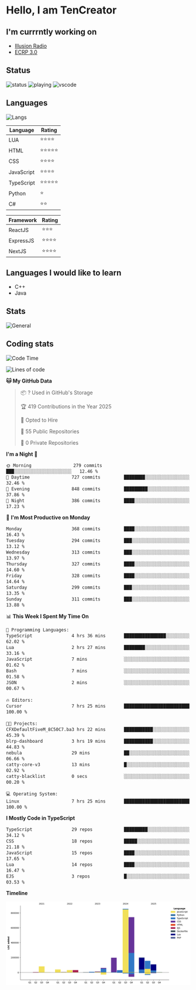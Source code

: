 # Hello, I am TenCreator

## I'm currrntly working on
- [Illusion Radio](https://illusionradio.co.uk/)
- [ECRP 3.0](http://github.com/Emerald-Coast-Roleplay/)

## Status
![status](https://api.statusbadges.me/badge/status/518334475038359555?simple=true&style=for-the-badge)
![playing](https://api.statusbadges.me/badge/playing/518334475038359555?style=for-the-badge)
![vscode](https://api.statusbadges.me/badge/vscode/518334475038359555?style=for-the-badge)

## Languages
![Langs](https://github-readme-stats.vercel.app/api/top-langs/?username=tencreator&layout=compact&theme=radical)


|Language|Rating|
|--------|------|
|LUA|⭐️⭐️⭐️⭐️|
|HTML|⭐️⭐️⭐️⭐️⭐️|
|CSS|⭐️⭐️⭐️⭐️|
|JavaScript|⭐️⭐️⭐️⭐️|
|TypeScript|⭐️⭐️⭐️⭐️⭐️|
|Python|⭐️|
|C#|⭐️⭐️ |

|Framework|Rating|
|--------|------|
|ReactJS|⭐️⭐️⭐|
|ExpressJS|⭐️⭐️⭐️⭐️|
|NextJS|⭐️⭐️⭐⭐️|

## Languages I would like to learn
- C++
- Java

## Stats
![General](https://github-readme-stats.vercel.app/api?username=tencreator&show_icons=true&theme=radical)

## Coding stats

<!--START_SECTION:waka-->
![Code Time](http://img.shields.io/badge/Code%20Time-468%20hrs%2034%20mins-blue)

![Lines of code](https://img.shields.io/badge/From%20Hello%20World%20I%27ve%20Written-2.0%20million%20lines%20of%20code-blue)

**🐱 My GitHub Data** 

> 📦 ? Used in GitHub's Storage 
 > 
> 🏆 419 Contributions in the Year 2025
 > 
> 💼 Opted to Hire
 > 
> 📜 55 Public Repositories 
 > 
> 🔑 0 Private Repositories 
 > 
**I'm a Night 🦉** 

```text
🌞 Morning                279 commits         ███░░░░░░░░░░░░░░░░░░░░░░   12.46 % 
🌆 Daytime                727 commits         ████████░░░░░░░░░░░░░░░░░   32.46 % 
🌃 Evening                848 commits         █████████░░░░░░░░░░░░░░░░   37.86 % 
🌙 Night                  386 commits         ████░░░░░░░░░░░░░░░░░░░░░   17.23 % 
```
📅 **I'm Most Productive on Monday** 

```text
Monday                   368 commits         ████░░░░░░░░░░░░░░░░░░░░░   16.43 % 
Tuesday                  294 commits         ███░░░░░░░░░░░░░░░░░░░░░░   13.12 % 
Wednesday                313 commits         ███░░░░░░░░░░░░░░░░░░░░░░   13.97 % 
Thursday                 327 commits         ████░░░░░░░░░░░░░░░░░░░░░   14.60 % 
Friday                   328 commits         ████░░░░░░░░░░░░░░░░░░░░░   14.64 % 
Saturday                 299 commits         ███░░░░░░░░░░░░░░░░░░░░░░   13.35 % 
Sunday                   311 commits         ███░░░░░░░░░░░░░░░░░░░░░░   13.88 % 
```


📊 **This Week I Spent My Time On** 

```text
💬 Programming Languages: 
TypeScript               4 hrs 36 mins       ████████████████░░░░░░░░░   62.02 % 
Lua                      2 hrs 27 mins       ████████░░░░░░░░░░░░░░░░░   33.16 % 
JavaScript               7 mins              ░░░░░░░░░░░░░░░░░░░░░░░░░   01.62 % 
Bash                     7 mins              ░░░░░░░░░░░░░░░░░░░░░░░░░   01.58 % 
JSON                     2 mins              ░░░░░░░░░░░░░░░░░░░░░░░░░   00.67 % 

🔥 Editors: 
Cursor                   7 hrs 25 mins       █████████████████████████   100.00 % 

🐱‍💻 Projects: 
CFXDefaultFiveM_8C50C7.ba3 hrs 22 mins       ███████████░░░░░░░░░░░░░░   45.39 % 
blrp-dashboard           3 hrs 19 mins       ███████████░░░░░░░░░░░░░░   44.83 % 
nebula                   29 mins             ██░░░░░░░░░░░░░░░░░░░░░░░   06.66 % 
catty-core-v3            13 mins             █░░░░░░░░░░░░░░░░░░░░░░░░   02.92 % 
catty-blacklist          0 secs              ░░░░░░░░░░░░░░░░░░░░░░░░░   00.20 % 

💻 Operating System: 
Linux                    7 hrs 25 mins       █████████████████████████   100.00 % 
```

**I Mostly Code in TypeScript** 

```text
TypeScript               29 repos            █████████░░░░░░░░░░░░░░░░   34.12 % 
CSS                      18 repos            █████░░░░░░░░░░░░░░░░░░░░   21.18 % 
JavaScript               15 repos            ████░░░░░░░░░░░░░░░░░░░░░   17.65 % 
Lua                      14 repos            ████░░░░░░░░░░░░░░░░░░░░░   16.47 % 
EJS                      3 repos             █░░░░░░░░░░░░░░░░░░░░░░░░   03.53 % 
```



**Timeline**

![Lines of Code chart](https://raw.githubusercontent.com/tencreator/tencreator/main/assets/bar_graph.png)


<!--END_SECTION:waka-->
